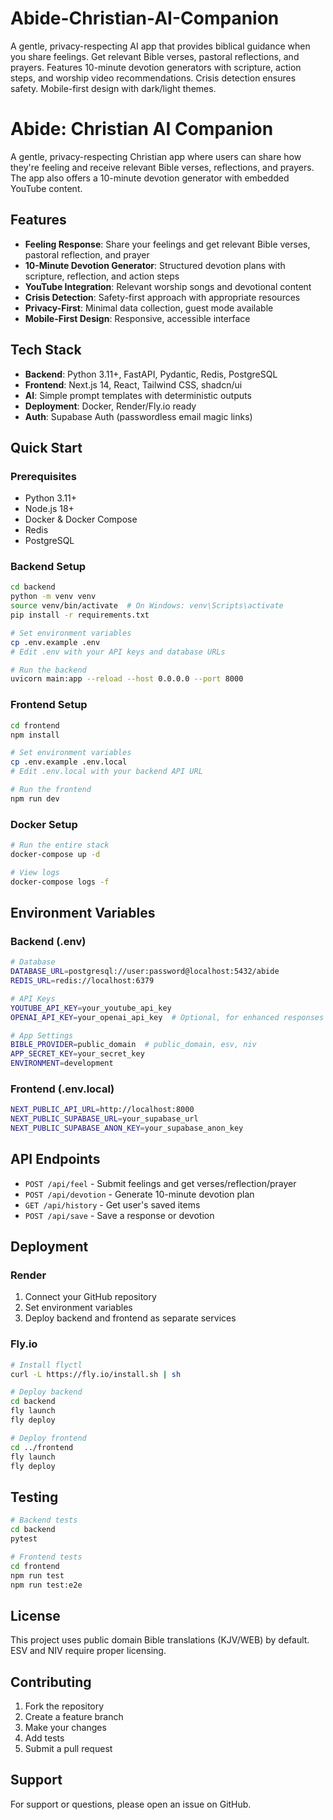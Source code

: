 # Abide-Christian-AI-Companion
A gentle, privacy-respecting AI app that provides biblical guidance when you share feelings. Get relevant Bible verses, pastoral reflections, and prayers. Features 10-minute devotion generators with scripture, action steps, and worship video recommendations. Crisis detection ensures safety. Mobile-first design with dark/light themes.

# Abide: Christian AI Companion

A gentle, privacy-respecting Christian app where users can share how they're feeling and receive relevant Bible verses, reflections, and prayers. The app also offers a 10-minute devotion generator with embedded YouTube content.

## Features

- **Feeling Response**: Share your feelings and get relevant Bible verses, pastoral reflection, and prayer
- **10-Minute Devotion Generator**: Structured devotion plans with scripture, reflection, and action steps
- **YouTube Integration**: Relevant worship songs and devotional content
- **Crisis Detection**: Safety-first approach with appropriate resources
- **Privacy-First**: Minimal data collection, guest mode available
- **Mobile-First Design**: Responsive, accessible interface

## Tech Stack

- **Backend**: Python 3.11+, FastAPI, Pydantic, Redis, PostgreSQL
- **Frontend**: Next.js 14, React, Tailwind CSS, shadcn/ui
- **AI**: Simple prompt templates with deterministic outputs
- **Deployment**: Docker, Render/Fly.io ready
- **Auth**: Supabase Auth (passwordless email magic links)

## Quick Start

### Prerequisites
- Python 3.11+
- Node.js 18+
- Docker & Docker Compose
- Redis
- PostgreSQL

### Backend Setup

```bash
cd backend
python -m venv venv
source venv/bin/activate  # On Windows: venv\Scripts\activate
pip install -r requirements.txt

# Set environment variables
cp .env.example .env
# Edit .env with your API keys and database URLs

# Run the backend
uvicorn main:app --reload --host 0.0.0.0 --port 8000
```

### Frontend Setup

```bash
cd frontend
npm install

# Set environment variables
cp .env.example .env.local
# Edit .env.local with your backend API URL

# Run the frontend
npm run dev
```

### Docker Setup

```bash
# Run the entire stack
docker-compose up -d

# View logs
docker-compose logs -f
```

## Environment Variables

### Backend (.env)
```bash
# Database
DATABASE_URL=postgresql://user:password@localhost:5432/abide
REDIS_URL=redis://localhost:6379

# API Keys
YOUTUBE_API_KEY=your_youtube_api_key
OPENAI_API_KEY=your_openai_api_key  # Optional, for enhanced responses

# App Settings
BIBLE_PROVIDER=public_domain  # public_domain, esv, niv
APP_SECRET_KEY=your_secret_key
ENVIRONMENT=development
```

### Frontend (.env.local)
```bash
NEXT_PUBLIC_API_URL=http://localhost:8000
NEXT_PUBLIC_SUPABASE_URL=your_supabase_url
NEXT_PUBLIC_SUPABASE_ANON_KEY=your_supabase_anon_key
```

## API Endpoints

- `POST /api/feel` - Submit feelings and get verses/reflection/prayer
- `POST /api/devotion` - Generate 10-minute devotion plan
- `GET /api/history` - Get user's saved items
- `POST /api/save` - Save a response or devotion

## Deployment

### Render
1. Connect your GitHub repository
2. Set environment variables
3. Deploy backend and frontend as separate services

### Fly.io
```bash
# Install flyctl
curl -L https://fly.io/install.sh | sh

# Deploy backend
cd backend
fly launch
fly deploy

# Deploy frontend
cd ../frontend
fly launch
fly deploy
```

## Testing

```bash
# Backend tests
cd backend
pytest

# Frontend tests
cd frontend
npm run test
npm run test:e2e
```

## License

This project uses public domain Bible translations (KJV/WEB) by default. ESV and NIV require proper licensing.

## Contributing

1. Fork the repository
2. Create a feature branch
3. Make your changes
4. Add tests
5. Submit a pull request

## Support

For support or questions, please open an issue on GitHub.

